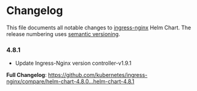 <!-- SPDX-License-Identifier: Apache-2.0 -->

# Changelog

This file documents all notable changes to [ingress-nginx](https://github.com/kubernetes/ingress-nginx) Helm Chart. The release numbering uses [semantic versioning](http://semver.org).

### 4.8.1

* Update Ingress-Nginx version controller-v1.9.1

**Full Changelog**: https://github.com/kubernetes/ingress-nginx/compare/helm-chart-4.8.0...helm-chart-4.8.1
